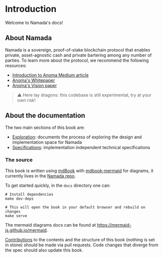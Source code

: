 # Introduction

Welcome to Namada's docs!

## About Namada

Namada is a sovereign, proof-of-stake blockchain protocol that enables private, asset-agnostic cash and private bartering among any number of parties. To learn more about the protocol, we recommend the following resources:

- [Introduction to Anoma Medium article](https://medium.com/anomanetwork/introducing-anoma-a-blockchain-for-private-asset-agnostic-bartering-dcc47ac42d9f)
- [Anoma's Whitepaper](https://anoma.network/papers/whitepaper.pdf)
- [Anoma's Vision paper](https://anoma.network/papers/vision-paper.pdf)

> ⚠️ Here lay dragons: this codebase is still experimental, try at your own risk!

## About the documentation

The two main sections of this book are:

- [Exploration](./explore): documents the process of exploring the design and implementation space for Namada
- [Specifications](./specs): implementation independent technical specifications

### The source

This book is written using [mdBook](https://rust-lang.github.io/mdBook/) with [mdbook-mermaid](https://github.com/badboy/mdbook-mermaid) for diagrams, it currently lives in the [Namada repo](https://github.com/anoma/namada).

To get started quickly, in the `docs` directory one can:

```shell
# Install dependencies
make dev-deps

# This will open the book in your default browser and rebuild on changes
make serve
```

The mermaid diagrams docs can be found at <https://mermaid-js.github.io/mermaid>.

[Contributions](https://github.com/anoma/namada/issues) to the contents and the structure of this book (nothing is set in stone) should be made via pull requests. Code changes that diverge from the spec should also update this book.
